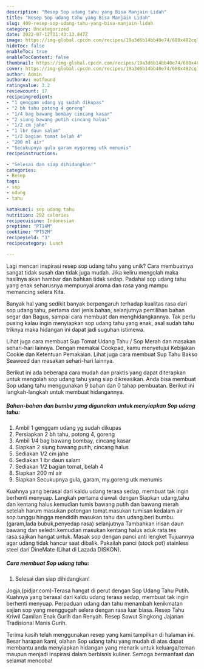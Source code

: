 ```yaml
---
description: "Resep Sop udang tahu yang Bisa Manjain Lidah"
title: "Resep Sop udang tahu yang Bisa Manjain Lidah"
slug: 409-resep-sop-udang-tahu-yang-bisa-manjain-lidah
category: Uncategorized
date: 2022-07-12T11:43:13.847Z
image: https://img-global.cpcdn.com/recipes/19a3d6b14bb40e74/680x482cq70/sop-udang-tahu-foto-resep-utama.jpg
hideToc: false
enableToc: true
enableTocContent: false
thumbnail: https://img-global.cpcdn.com/recipes/19a3d6b14bb40e74/680x482cq70/sop-udang-tahu-foto-resep-utama.jpg
cover: https://img-global.cpcdn.com/recipes/19a3d6b14bb40e74/680x482cq70/sop-udang-tahu-foto-resep-utama.jpg
author: Admin
authorAv: notfound
ratingvalue: 3.2
reviewcount: 17
recipeingredient:
- "1 genggam udang yg sudah dikupas"
- "2 bh tahu potong 4 goreng"
- "1/4 bag bawang bombay cincang kasar"
- "2 siung bawang putih cincang halus"
- "1/2 cm jahe"
- "1 lbr daun salam"
- "1/2 bagian tomat belah 4"
- "200 ml air"
- "Secukupnya gula garam mygoreng utk menumis"
recipeinstructions:

- "Selesai dan siap dihidangkan!"
categories:
- Resep
tags:
- sop
- udang
- tahu

katakunci: sop udang tahu 
nutrition: 292 calories
recipecuisine: Indonesian
preptime: "PT14M"
cooktime: "PT52M"
recipeyield: "3"
recipecategory: Lunch

---
```





Lagi mencari inspirasi resep sop udang tahu yang unik? Cara membuatnya sangat tidak susah dan tidak juga mudah. Jika keliru mengolah maka hasilnya akan hambar dan bahkan tidak sedap. Padahal sop udang tahu yang enak seharusnya mempunyai aroma dan rasa yang mampu memancing selera Kita.





Banyak hal yang sedikit banyak berpengaruh terhadap kualitas rasa dari sop udang tahu, pertama dari jenis bahan, selanjutnya pemilihan bahan segar dan Bagus, sampai cara membuat dan menghidangkannya. Tak perlu pusing kalau ingin menyiapkan sop udang tahu yang enak,      asal sudah tahu triknya maka hidangan ini dapat jadi suguhan istimewa.














Lihat juga cara membuat Sup Tomat Udang Tahu / Sop Merah dan masakan sehari-hari lainnya. Dengan memakai Cookpad, kamu menyetujui Kebijakan Cookie dan Ketentuan Pemakaian. Lihat juga cara membuat Sup Tahu Bakso Seaweed dan masakan sehari-hari lainnya.






Berikut ini ada beberapa cara mudah dan praktis yang dapat diterapkan untuk mengolah sop udang tahu yang siap dikreasikan. Anda bisa membuat Sop udang tahu menggunakan 9 bahan dan 0 tahap pembuatan. Berikut ini langkah-langkah untuk membuat hidangannya.

<!--inarticleads1-->

##### Bahan-bahan dan bumbu yang digunakan untuk menyiapkan Sop udang tahu:

1. Ambil 1 genggam udang yg sudah dikupas
1. Persiapkan 2 bh tahu, potong 4, goreng
1. Ambil 1/4 bag bawang bombay, cincang kasar
1. Siapkan 2 siung bawang putih, cincang halus
1. Sediakan 1/2 cm jahe
1. Sediakan 1 lbr daun salam
1. Sediakan 1/2 bagian tomat, belah 4
1. Siapkan 200 ml air
1. Siapkan Secukupnya gula, garam, my.goreng utk menumis


Kuahnya yang berasal dari kaldu udang terasa sedap, membuat tak ingin berhenti menyuap. Langkah pertama diawali dengan Siapkan udang,tahu dan kentang halus.kemudian tumis bawang putih dan bawang merah setelah harum masukan potongan tomat.masukan tumisan kedalam air sop.tunggu hingga mendidih masukan tahu dan udang.beri bumbu.(garam,lada bubuk,penyedap rasa) selanjutnya Tambahkan irisan daun bawang dan seledri.kemudian masukan kentang halus aduk rata.tes rasa.sajikan hangat untuk. Masak sop dengan panci anti lengket Tujuannya agar udang tidak hancur saat dibalik. Pakailah panci (stock pot) stainless steel dari DineMate (Lihat di Lazada DISKON). 

<!--inarticleads2-->

##### Cara membuat Sop udang tahu:


1. Selesai dan siap dihidangkan!

Jogja,(pidjar.com)-Terasa hangat di perut dengan Sop Udang Tahu Putih. Kuahnya yang berasal dari kaldu udang terasa sedap, membuat tak ingin berhenti menyuap. Perpaduan udang dan tahu menambah kenikmatan sajian sop yang menggugah selera dengan rasa luar biasa. Resep Tahu Kriwil Camilan Enak Gurih dan Renyah. Resep Sawut Singkong Jajanan Tradisional Manis Gurih. 

Terima kasih telah menggunakan resep yang kami tampilkan di halaman ini. Besar harapan kami, olahan Sop udang tahu yang mudah di atas dapat membantu anda menyiapkan hidangan yang menarik untuk keluarga/teman maupun menjadi inspirasi dalam berbisnis kuliner. Semoga bermanfaat dan selamat mencoba!
